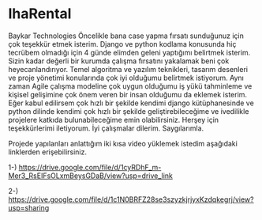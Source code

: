 # IhaRental
Baykar Technologies
Öncelikle bana case yapma fırsatı sunduğunuz için çok teşekkür etmek isterim.
Django ve python kodlama konusunda hiç tecrübem olmadığı için 4 günde elimden geleni yaptığımı belirtmek isterim. 
Sizin kadar değerli bir kurumda çalışma fırsatını yakalamak beni çok heyecanlandırıyor. Temel algoritma ve yazılım teknikleri,
tasarım desenleri ve proje yönetimi konularında çok iyi olduğumu belirtmek istiyorum. Aynı zaman Agile çalışma modeline çok 
uygun olduğumu iş yükü tahminleme ve kişisel gelişimine çok önem veren bir insan olduğumu da eklemek isterim. Eğer kabul edilirsem
çok hızlı bir şekilde kendimi django kütüphanesinde ve python dilinde kendimi çok hızlı bir şekilde geliştirebileceğime ve ivedilikle
projelere katkıda bulunabileceğime emin olabilirsiniz.
Herşey için teşekkürlerimi iletiyorum. İyi çalışmalar dilerim. Saygılarımla.

Projede yapılanları anlattığım iki kısa video yüklemek istedim aşağıdaki linklerden erişebilirsiniz.

1-) https://drive.google.com/file/d/1cyRDhF_m-Mer3_RsEIFsOLxmBeysGDaB/view?usp=drive_link

2-) https://drive.google.com/file/d/1c1N0BRFZ28se3szyzkjrjyxKzdqkegrj/view?usp=sharing
